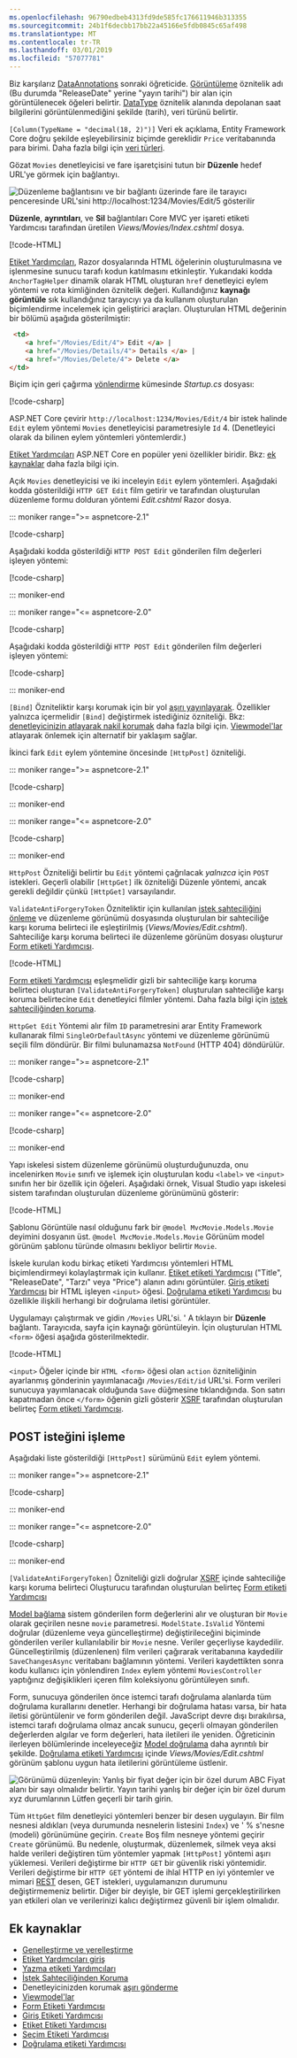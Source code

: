 ```yaml
---
ms.openlocfilehash: 96790edbeb4313fd9de585fc176611946b313355
ms.sourcegitcommit: 24b1f6decbb17bb22a45166e5fdb0845c65af498
ms.translationtype: MT
ms.contentlocale: tr-TR
ms.lasthandoff: 03/01/2019
ms.locfileid: "57077781"
---
```


Biz karşılarız [DataAnnotations](/aspnet/mvc/overview/older-versions/mvc-music-store/mvc-music-store-part-6) sonraki öğreticide. [Görüntüleme](/dotnet/api/microsoft.aspnetcore.mvc.modelbinding.metadata.displaymetadata) öznitelik adı (Bu durumda "ReleaseDate" yerine "yayın tarihi") bir alan için görüntülenecek öğeleri belirtir. [DataType](/dotnet/api/microsoft.aspnetcore.mvc.dataannotations.internal.datatypeattributeadapter) öznitelik alanında depolanan saat bilgilerini görüntülenmediğini şekilde (tarih), veri türünü belirtir.

`[Column(TypeName = "decimal(18, 2)")]` Veri ek açıklama, Entity Framework Core doğru şekilde eşleyebilirsiniz biçimde gereklidir `Price` veritabanında para birimi. Daha fazla bilgi için [veri türleri](/ef/core/modeling/relational/data-types).

Gözat `Movies` denetleyicisi ve fare işaretçisini tutun bir **Düzenle** hedef URL'ye görmek için bağlantıyı.

![Düzenleme bağlantısını ve bir bağlantı üzerinde fare ile tarayıcı penceresinde URL'sini http://localhost:1234/Movies/Edit/5 gösterilir](~/tutorials/first-mvc-app/controller-methods-views/_static/edit7.png)

**Düzenle**, **ayrıntıları**, ve **Sil** bağlantıları Core MVC yer işareti etiketi Yardımcısı tarafından üretilen *Views/Movies/Index.cshtml* dosya.

[!code-HTML[](~/tutorials/first-mvc-app/start-mvc/sample/MvcMovie/Views/Movies/IndexOriginal.cshtml?highlight=1-3&range=46-50)]

[Etiket Yardımcıları](xref:mvc/views/tag-helpers/intro), Razor dosyalarında HTML öğelerinin oluşturulmasına ve işlenmesine sunucu tarafı kodun katılmasını etkinleştir. Yukarıdaki kodda `AnchorTagHelper` dinamik olarak HTML oluşturan `href` denetleyici eylem yöntemi ve rota kimliğinden öznitelik değeri. Kullandığınız **kaynağı görüntüle** sık kullandığınız tarayıcıyı ya da kullanım oluşturulan biçimlendirme incelemek için geliştirici araçları. Oluşturulan HTML değerinin bir bölümü aşağıda gösterilmiştir:

```html
 <td>
    <a href="/Movies/Edit/4"> Edit </a> |
    <a href="/Movies/Details/4"> Details </a> |
    <a href="/Movies/Delete/4"> Delete </a>
</td>
```

Biçim için geri çağırma [yönlendirme](xref:mvc/controllers/routing) kümesinde *Startup.cs* dosyası:

[!code-csharp[](~/tutorials/first-mvc-app/start-mvc/sample/MvcMovie/Startup.cs?name=snippet_1&highlight=5)]

ASP.NET Core çevirir `http://localhost:1234/Movies/Edit/4` bir istek halinde `Edit` eylem yöntemi `Movies` denetleyicisi parametresiyle `Id` 4. (Denetleyici olarak da bilinen eylem yöntemleri yöntemlerdir.)

[Etiket Yardımcıları](xref:mvc/views/tag-helpers/intro) ASP.NET Core en popüler yeni özellikler biridir. Bkz: [ek kaynaklar](#additional-resources) daha fazla bilgi için.

Açık `Movies` denetleyicisi ve iki inceleyin `Edit` eylem yöntemleri. Aşağıdaki kodda gösterildiği `HTTP GET Edit` film getirir ve tarafından oluşturulan düzenleme formu dolduran yöntemi *Edit.cshtml* Razor dosya.

::: moniker range=">= aspnetcore-2.1"

[!code-csharp[](~/tutorials/first-mvc-app/start-mvc/sample/MvcMovie21/Controllers/MC1.cs?name=snippet_edit1)]

Aşağıdaki kodda gösterildiği `HTTP POST Edit` gönderilen film değerleri işleyen yöntemi:

[!code-csharp[](~/tutorials/first-mvc-app/start-mvc/sample/MvcMovie/Controllers/MC1.cs?name=snippet_edit2)]

::: moniker-end

::: moniker range="<= aspnetcore-2.0"

[!code-csharp[](~/tutorials/first-mvc-app/start-mvc/sample/MvcMovie/Controllers/MC1.cs?name=snippet_edit1)]

Aşağıdaki kodda gösterildiği `HTTP POST Edit` gönderilen film değerleri işleyen yöntemi:

[!code-csharp[](~/tutorials/first-mvc-app/start-mvc/sample/MvcMovie/Controllers/MC1.cs?name=snippet_edit2)]

::: moniker-end

`[Bind]` Özniteliktir karşı korumak için bir yol [aşırı yayınlayarak](/aspnet/mvc/overview/getting-started/getting-started-with-ef-using-mvc/implementing-basic-crud-functionality-with-the-entity-framework-in-asp-net-mvc-application#overpost). Özellikler yalnızca içermelidir `[Bind]` değiştirmek istediğiniz özniteliği. Bkz: [denetleyicinizin atlayarak nakil korumak](/aspnet/mvc/overview/getting-started/getting-started-with-ef-using-mvc/implementing-basic-crud-functionality-with-the-entity-framework-in-asp-net-mvc-application) daha fazla bilgi için. [Viewmodel'lar](http://rachelappel.com/use-viewmodels-to-manage-data-amp-organize-code-in-asp-net-mvc-applications/) atlayarak önlemek için alternatif bir yaklaşım sağlar.

İkinci fark `Edit` eylem yöntemine öncesinde `[HttpPost]` özniteliği.

::: moniker range=">= aspnetcore-2.1"

[!code-csharp[](~/tutorials/first-mvc-app/start-mvc/sample/MvcMovie21/Controllers/MC1.cs?name=snippet_edit2&highlight=1)]

::: moniker-end

::: moniker range="<= aspnetcore-2.0"

[!code-csharp[](~/tutorials/first-mvc-app/start-mvc/sample/MvcMovie/Controllers/MC1.cs?name=snippet_edit2&highlight=4)]

::: moniker-end

`HttpPost` Özniteliği belirtir bu `Edit` yöntemi çağrılacak *yalnızca* için `POST` istekleri. Geçerli olabilir `[HttpGet]` ilk özniteliği Düzenle yöntemi, ancak gerekli değildir çünkü `[HttpGet]` varsayılandır.

`ValidateAntiForgeryToken` Özniteliktir için kullanılan [istek sahteciliğini önleme](xref:security/anti-request-forgery) ve düzenleme görünümü dosyasında oluşturulan bir sahteciliğe karşı koruma belirteci ile eşleştirilmiş (*Views/Movies/Edit.cshtml*). Sahteciliğe karşı koruma belirteci ile düzenleme görünüm dosyası oluşturur [Form etiketi Yardımcısı](xref:mvc/views/working-with-forms).

[!code-HTML[](~/tutorials/first-mvc-app/start-mvc/sample/MvcMovie/Views/Movies/Edit.cshtml?range=9)]

[Form etiketi Yardımcısı](xref:mvc/views/working-with-forms) eşleşmelidir gizli bir sahteciliğe karşı koruma belirteci oluşturan `[ValidateAntiForgeryToken]` oluşturulan sahteciliğe karşı koruma belirtecine `Edit` denetleyici filmler yöntemi. Daha fazla bilgi için [istek sahteciliğinden koruma](xref:security/anti-request-forgery).

`HttpGet Edit` Yöntemi alır film `ID` parametresini arar Entity Framework kullanarak filmi `SingleOrDefaultAsync` yöntemi ve düzenleme görünümü seçili film döndürür. Bir filmi bulunamazsa `NotFound` (HTTP 404) döndürülür.

::: moniker range=">= aspnetcore-2.1"

[!code-csharp[](~/tutorials/first-mvc-app/start-mvc/sample/MvcMovie21/Controllers/MC1.cs?name=snippet_edit1)]

::: moniker-end

::: moniker range="<= aspnetcore-2.0"

[!code-csharp[](~/tutorials/first-mvc-app/start-mvc/sample/MvcMovie/Controllers/MC1.cs?name=snippet_edit1)]

::: moniker-end

Yapı iskelesi sistem düzenleme görünümü oluşturduğunuzda, onu incelenirken `Movie` sınıfı ve işlemek için oluşturulan kodu `<label>` ve `<input>` sınıfın her bir özellik için öğeleri. Aşağıdaki örnek, Visual Studio yapı iskelesi sistem tarafından oluşturulan düzenleme görünümünü gösterir:

[!code-HTML[](~/tutorials/first-mvc-app/start-mvc/sample/MvcMovie/Views/Movies/EditCopy.cshtml?highlight=1)]

Şablonu Görüntüle nasıl olduğunu fark bir `@model MvcMovie.Models.Movie` deyimini dosyanın üst. `@model MvcMovie.Models.Movie` Görünüm model görünüm şablonu türünde olmasını bekliyor belirtir `Movie`.

İskele kurulan kodu birkaç etiketi Yardımcısı yöntemleri HTML biçimlendirmeyi kolaylaştırmak için kullanır. [Etiket etiketi Yardımcısı](xref:mvc/views/working-with-forms) ("Title", "ReleaseDate", "Tarzı" veya "Price") alanın adını görüntüler. [Giriş etiketi Yardımcısı](xref:mvc/views/working-with-forms) bir HTML işleyen `<input>` öğesi. [Doğrulama etiketi Yardımcısı](xref:mvc/views/working-with-forms) bu özellikle ilişkili herhangi bir doğrulama iletisi görüntüler.

Uygulamayı çalıştırmak ve gidin `/Movies` URL'si. ' A tıklayın bir **Düzenle** bağlantı. Tarayıcıda, sayfa için kaynağı görüntüleyin. İçin oluşturulan HTML `<form>` öğesi aşağıda gösterilmektedir.

[!code-HTML[](~/tutorials/first-mvc-app/start-mvc/sample/MvcMovie/Views/Shared/edit_view_source.html?highlight=1,6,10,17,24,28)]

`<input>` Öğeler içinde bir `HTML <form>` öğesi olan `action` özniteliğinin ayarlanmış gönderinin yayımlanacağı `/Movies/Edit/id` URL'si. Form verileri sunucuya yayımlanacak olduğunda `Save` düğmesine tıklandığında. Son satırı kapatmadan önce `</form>` öğenin gizli gösterir [XSRF](xref:security/anti-request-forgery) tarafından oluşturulan belirteç [Form etiketi Yardımcısı](xref:mvc/views/working-with-forms).

## <a name="processing-the-post-request"></a>POST isteğini işleme

Aşağıdaki liste gösterildiği `[HttpPost]` sürümünü `Edit` eylem yöntemi.

::: moniker range=">= aspnetcore-2.1"

[!code-csharp[](~/tutorials/first-mvc-app/start-mvc/sample/MvcMovie21/Controllers/MC1.cs?name=snippet_edit2)]

::: moniker-end

::: moniker range="<= aspnetcore-2.0"

[!code-csharp[](~/tutorials/first-mvc-app/start-mvc/sample/MvcMovie/Controllers/MC1.cs?name=snippet_edit2)]

::: moniker-end

`[ValidateAntiForgeryToken]` Özniteliği gizli doğrular [XSRF](xref:security/anti-request-forgery) içinde sahteciliğe karşı koruma belirteci Oluşturucu tarafından oluşturulan belirteç [Form etiketi Yardımcısı](xref:mvc/views/working-with-forms)

[Model bağlama](xref:mvc/models/model-binding) sistem gönderilen form değerlerini alır ve oluşturan bir `Movie` olarak geçirilen nesne `movie` parametresi. `ModelState.IsValid` Yöntemi doğrular (düzenleme veya güncelleştirme) değiştirileceğini biçiminde gönderilen veriler kullanılabilir bir `Movie` nesne. Veriler geçerliyse kaydedilir. Güncelleştirilmiş (düzenlenen) film verileri çağırarak veritabanına kaydedilir `SaveChangesAsync` veritabanı bağlamının yöntemi. Verileri kaydettikten sonra kodu kullanıcı için yönlendiren `Index` eylem yöntemi `MoviesController` yaptığınız değişiklikleri içeren film koleksiyonu görüntüleyen sınıfı.

Form, sunucuya gönderilen önce istemci tarafı doğrulama alanlarda tüm doğrulama kurallarını denetler. Herhangi bir doğrulama hatası varsa, bir hata iletisi görüntülenir ve form gönderilen değil. JavaScript devre dışı bırakılırsa, istemci tarafı doğrulama olmaz ancak sunucu, geçerli olmayan gönderilen değerlerden algılar ve form değerleri, hata iletileri ile yeniden. Öğreticinin ilerleyen bölümlerinde inceleyeceğiz [Model doğrulama](xref:mvc/models/validation) daha ayrıntılı bir şekilde. [Doğrulama etiketi Yardımcısı](xref:mvc/views/working-with-forms) içinde *Views/Movies/Edit.cshtml* görünüm şablonu uygun hata iletilerini görüntüleme üstlenir.

![Görünümü düzenleyin: Yanlış bir fiyat değer için bir özel durum ABC Fiyat alanı bir sayı olmalıdır belirtir. Yayın tarihi yanlış bir değer için bir özel durum xyz durumlarının Lütfen geçerli bir tarih girin.](~/tutorials/first-mvc-app/controller-methods-views/_static/val.png)

Tüm `HttpGet` film denetleyici yöntemleri benzer bir desen uygulayın. Bir film nesnesi aldıkları (veya durumunda nesnelerin listesini `Index`) ve ' % s'nesne (modeli) görünümüne geçirin. `Create` Boş film nesneye yöntemi geçirir `Create` görünümü. Bu nedenle, oluşturmak, düzenlemek, silmek veya aksi halde verileri değiştiren tüm yöntemler yapmak `[HttpPost]` yöntemi aşırı yüklemesi. Verileri değiştirme bir `HTTP GET` bir güvenlik riski yöntemidir. Verileri değiştirme bir `HTTP GET` yöntemi de ihlal HTTP en iyi yöntemler ve mimari [REST](http://rest.elkstein.org/) desen, GET istekleri, uygulamanızın durumunu değiştirmemeniz belirtir. Diğer bir deyişle, bir GET işlemi gerçekleştirilirken yan etkileri olan ve verilerinizi kalıcı değiştirmez güvenli bir işlem olmalıdır.

## <a name="additional-resources"></a>Ek kaynaklar

* [Genelleştirme ve yerelleştirme](xref:fundamentals/localization)
* [Etiket Yardımcıları giriş](xref:mvc/views/tag-helpers/intro)
* [Yazma etiketi Yardımcıları](xref:mvc/views/tag-helpers/authoring)
* [İstek Sahteciliğinden Koruma](xref:security/anti-request-forgery)
* Denetleyicinizden korumak [aşırı gönderme](/aspnet/mvc/overview/getting-started/getting-started-with-ef-using-mvc/implementing-basic-crud-functionality-with-the-entity-framework-in-asp-net-mvc-application)
* [Viewmodel'lar](http://rachelappel.com/use-viewmodels-to-manage-data-amp-organize-code-in-asp-net-mvc-applications/)
* [Form Etiketi Yardımcısı](xref:mvc/views/working-with-forms)
* [Giriş Etiketi Yardımcısı](xref:mvc/views/working-with-forms)
* [Etiket Etiketi Yardımcısı](xref:mvc/views/working-with-forms)
* [Seçim Etiketi Yardımcısı](xref:mvc/views/working-with-forms)
* [Doğrulama etiketi Yardımcısı](xref:mvc/views/working-with-forms)
